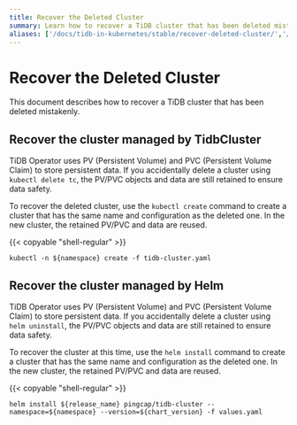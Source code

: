 ```yaml
---
title: Recover the Deleted Cluster
summary: Learn how to recover a TiDB cluster that has been deleted mistakenly.
aliases: ['/docs/tidb-in-kubernetes/stable/recover-deleted-cluster/','/docs/tidb-in-kubernetes/v1.1/recover-deleted-cluster/']
---
```


# Recover the Deleted Cluster

This document describes how to recover a TiDB cluster that has been deleted mistakenly.

## Recover the cluster managed by TidbCluster

TiDB Operator uses PV (Persistent Volume) and PVC (Persistent Volume Claim) to store persistent data. If you accidentally delete a cluster using `kubectl delete tc`, the PV/PVC objects and data are still retained to ensure data safety.

To recover the deleted cluster, use the `kubectl create` command to create a cluster that has the same name and configuration as the deleted one. In the new cluster, the retained PV/PVC and data are reused.

{{< copyable "shell-regular" >}}

```shell
kubectl -n ${namespace} create -f tidb-cluster.yaml
```

## Recover the cluster managed by Helm

TiDB Operator uses PV (Persistent Volume) and PVC (Persistent Volume Claim) to store persistent data. If you accidentally delete a cluster using `helm uninstall`, the PV/PVC objects and data are still retained to ensure data safety.

To recover the cluster at this time, use the `helm install` command to create a cluster that has the same name and configuration as the deleted one. In the new cluster, the retained PV/PVC and data are reused.

{{< copyable "shell-regular" >}}

```shell
helm install ${release_name} pingcap/tidb-cluster --namespace=${namespace} --version=${chart_version} -f values.yaml
```
